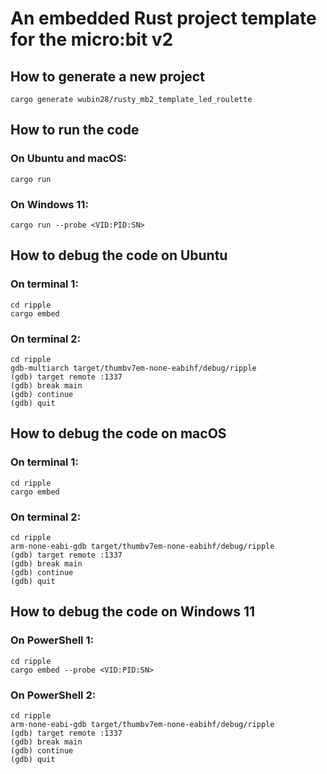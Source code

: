 # An embedded Rust project template for the micro:bit v2

## How to generate a new project
```
cargo generate wubin28/rusty_mb2_template_led_roulette
```

## How to run the code

### On Ubuntu and macOS:
```
cargo run
```

### On Windows 11:
```
cargo run --probe <VID:PID:SN>
```

## How to debug the code on Ubuntu

### On terminal 1:
```
cd ripple
cargo embed
```

### On terminal 2:
```
cd ripple
gdb-multiarch target/thumbv7em-none-eabihf/debug/ripple
(gdb) target remote :1337
(gdb) break main
(gdb) continue
(gdb) quit
```

## How to debug the code on macOS

### On terminal 1:
```
cd ripple
cargo embed
```

### On terminal 2:
```
cd ripple
arm-none-eabi-gdb target/thumbv7em-none-eabihf/debug/ripple
(gdb) target remote :1337
(gdb) break main
(gdb) continue
(gdb) quit
```

## How to debug the code on Windows 11

### On PowerShell 1:
```
cd ripple
cargo embed --probe <VID:PID:SN>
```

### On PowerShell 2:
```
cd ripple
arm-none-eabi-gdb target/thumbv7em-none-eabihf/debug/ripple
(gdb) target remote :1337
(gdb) break main
(gdb) continue
(gdb) quit
```
